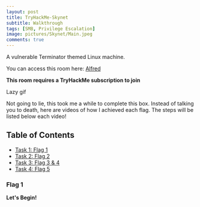 ```yaml
---
layout: post
title: TryHackMe-Skynet
subtitle: Walkthrough
tags: [SMB, Privilege Escalation]
image: pictures/Skynet/Main.jpeg
comments: true
---
```


A vulnerable Terminator themed Linux machine. 


You can access this room here: [Alfred](https://tryhackme.com/room/skynet)


__This room requires a TryHackMe subscription to join__

Lazy gif

Not going to lie, this took me a while to complete this box. Instead of talking you to death, here are videos of how I achieved each flag. The steps will be listed below each video!



## Table of Contents

- [Task 1: Flag 1 ](#Flag-1)
- [Task 2: Flag 2 ](#Flag-2)
- [Task 3: Flag 3 & 4](#Flag-3-&-4 )
- [Task 4: Flag 5](#Flag-5)


### Flag 1

**Let's Begin!**

